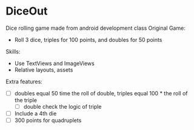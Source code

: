 # DiceOut

Dice rolling game made from android development class
Original Game:
- Roll 3 dice, triples for 100 points, and doubles for 50 points

Skills: 
- Use TextViews and ImageViews
- Relative layouts, assets

Extra features:
- [ ] doubles equal 50 time the roll of double, triples equal 100 * the roll of the triple
  - [ ] double check the logic of triple
- [ ] Include a 4th die
- [ ] 300 points for quadruplets
